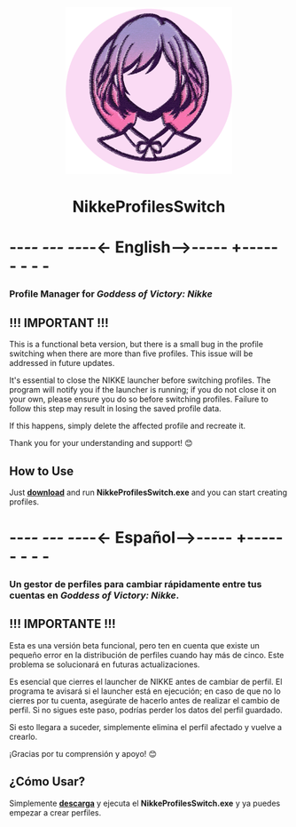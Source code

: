 <div align="center">
    <img src="resources/icon.png" alt="Icon" width="300" height="300" />
    <h1>NikkeProfilesSwitch</h1>
</div>

# --*--  ---  --*--<- English-->-----  +----- - - - -

### Profile Manager for *Goddess of Victory: Nikke*

## !!! IMPORTANT !!!

This is a functional beta version, but there is a small bug in the profile switching when there are more than five profiles. This issue will be addressed in future updates.

It's essential to close the NIKKE launcher before switching profiles. The program will notify you if the launcher is running; if you do not close it on your own, please ensure you do so before switching profiles. Failure to follow this step may result in losing the saved profile data.

If this happens, simply delete the affected profile and recreate it.

Thank you for your understanding and support! 😊

## How to Use

Just **[download]([URL_A_LA_SECCION_DE_RELEASES_EN_GITHUB])** and run **NikkeProfilesSwitch.exe** and you can start creating profiles.

# --*--  ---  --*--<- Español-->-----  +----- - - - -

### Un gestor de perfiles para cambiar rápidamente entre tus cuentas en *Goddess of Victory: Nikke*.

## !!! IMPORTANTE !!!

Esta es una versión beta funcional, pero ten en cuenta que existe un pequeño error en la distribución de perfiles cuando hay más de cinco. Este problema se solucionará en futuras actualizaciones.

Es esencial que cierres el launcher de NIKKE antes de cambiar de perfil. El programa te avisará si el launcher está en ejecución; en caso de que no lo cierres por tu cuenta, asegúrate de hacerlo antes de realizar el cambio de perfil. Si no sigues este paso, podrías perder los datos del perfil guardado.

Si esto llegara a suceder, simplemente elimina el perfil afectado y vuelve a crearlo.

¡Gracias por tu comprensión y apoyo! 😊

## ¿Cómo Usar?

Simplemente **[descarga]([URL_A_LA_SECCION_DE_RELEASES_EN_GITHUB])** y ejecuta el **NikkeProfilesSwitch.exe** y ya puedes empezar a crear perfiles.





